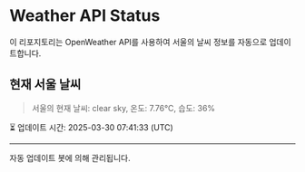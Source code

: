 
# Weather API Status

이 리포지토리는 OpenWeather API를 사용하여 서울의 날씨 정보를 자동으로 업데이트합니다.

## 현재 서울 날씨
> 서울의 현재 날씨: clear sky, 온도: 7.76°C, 습도: 36%

⏳ 업데이트 시간: 2025-03-30 07:41:33 (UTC)

---
자동 업데이트 봇에 의해 관리됩니다.
